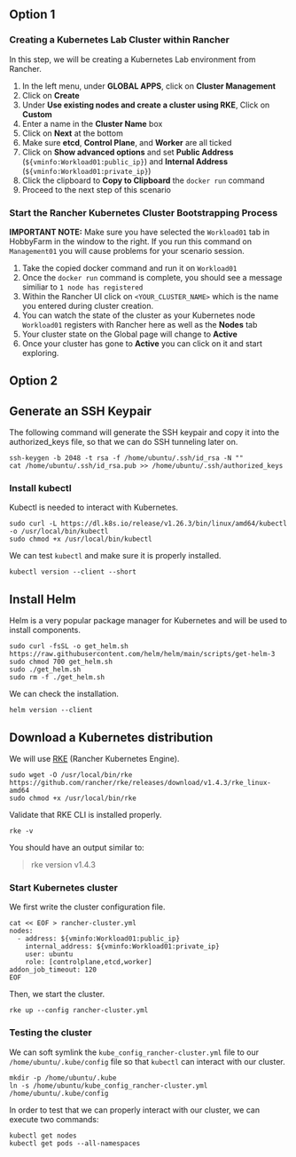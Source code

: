 ## Option 1

### Creating a Kubernetes Lab Cluster within Rancher

In this step, we will be creating a Kubernetes Lab environment from Rancher.

1. In the left menu, under **GLOBAL APPS**, click on **Cluster Management**
2. Click on **Create**
3. Under **Use existing nodes and create a cluster using RKE**, Click on **Custom**
4. Enter a name in the **Cluster Name** box
5. Click on **Next** at the bottom
6. Make sure **etcd**, **Control Plane**, and **Worker** are all ticked
7. Click on **Show advanced options** and set **Public Address** (`${vminfo:Workload01:public_ip}`) and **Internal Address** (`${vminfo:Workload01:private_ip}`)
8. Click the clipboard to **Copy to Clipboard** the `docker run` command
9. Proceed to the next step of this scenario

### Start the Rancher Kubernetes Cluster Bootstrapping Process

**IMPORTANT NOTE:** Make sure you have selected the `Workload01` tab in HobbyFarm in the window to the right. If you run this command on `Management01` you will cause problems for your scenario session.

1. Take the copied docker command and run it on `Workload01`
2. Once the `docker run` command is complete, you should see a message similiar to `1 node has registered`
3. Within the Rancher UI click on `<YOUR_CLUSTER_NAME>` which is the name you entered during cluster creation.
4. You can watch the state of the cluster as your Kubernetes node `Workload01` registers with Rancher here as well as the **Nodes** tab
5. Your cluster state on the Global page will change to **Active**
6. Once your cluster has gone to **Active** you can click on it and start exploring.

## Option 2

## Generate an SSH Keypair

The following command will generate the SSH keypair and copy it into the authorized_keys file, so that we can do SSH tunneling later on.

```ctr:Management01
ssh-keygen -b 2048 -t rsa -f /home/ubuntu/.ssh/id_rsa -N ""
cat /home/ubuntu/.ssh/id_rsa.pub >> /home/ubuntu/.ssh/authorized_keys
```

### Install kubectl

Kubectl is needed to interact with Kubernetes.

```ctr:Workload01
sudo curl -L https://dl.k8s.io/release/v1.26.3/bin/linux/amd64/kubectl -o /usr/local/bin/kubectl
sudo chmod +x /usr/local/bin/kubectl
```

We can test `kubectl` and make sure it is properly installed.

```ctr:Workload01
kubectl version --client --short
```

## Install Helm

Helm is a very popular package manager for Kubernetes and will be used to install components.

```ctr:Management01
sudo curl -fsSL -o get_helm.sh https://raw.githubusercontent.com/helm/helm/main/scripts/get-helm-3
sudo chmod 700 get_helm.sh
sudo ./get_helm.sh
sudo rm -f ./get_helm.sh
```

We can check the installation.

```ctr:Management01
helm version --client
```

## Download a Kubernetes distribution

We will use [RKE](https://github.com/rancher/rke) (Rancher Kubernetes Engine).

```ctr:Workload01
sudo wget -O /usr/local/bin/rke https://github.com/rancher/rke/releases/download/v1.4.3/rke_linux-amd64
sudo chmod +x /usr/local/bin/rke
```

Validate that RKE CLI is installed properly.

```ctr:Workload01
rke -v
```

You should have an output similar to:

> rke version v1.4.3

### Start Kubernetes cluster

We first write the cluster configuration file.

```ctr:Workload01
cat << EOF > rancher-cluster.yml
nodes:
  - address: ${vminfo:Workload01:public_ip}
    internal_address: ${vminfo:Workload01:private_ip}
    user: ubuntu
    role: [controlplane,etcd,worker]
addon_job_timeout: 120
EOF
```

Then, we start the cluster.

```ctr:Workload01
rke up --config rancher-cluster.yml
```

### Testing the cluster

We can soft symlink the `kube_config_rancher-cluster.yml` file to our `/home/ubuntu/.kube/config` file so that `kubectl` can interact with our cluster.

```ctr:Workload01
mkdir -p /home/ubuntu/.kube
ln -s /home/ubuntu/kube_config_rancher-cluster.yml /home/ubuntu/.kube/config
```

In order to test that we can properly interact with our cluster, we can execute two commands:

```ctr:Workload01
kubectl get nodes
kubectl get pods --all-namespaces
```
